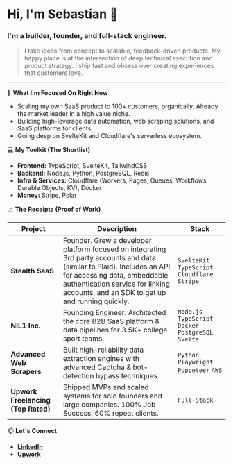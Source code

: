 # Hi, I'm Sebastian 👋

### I'm a builder, founder, and full-stack engineer.

> I take ideas from concept to scalable, feedback-driven products. My happy
> place is at the intersection of deep technical execution and product
> strategy. I ship fast and obsess over creating experiences that customers love.

---

🚀 **What I'm Focused On Right Now**

-   Scaling my own SaaS product to 100+ customers, organically. Already the market leader in a high value niche.
-   Building high-leverage data automation, web scraping solutions, and SaaS platforms for
    clients.
-   Going deep on SvelteKit and Cloudflare's serverless ecosystem.

💻 **My Toolkit (The Shortlist)**

-   **Frontend:** TypeScript, SvelteKit, TailwindCSS
-   **Backend:** Node.js, Python, PostgreSQL, Redis
-   **Infra & Services:** Cloudflare (Workers, Pages, Queues, Workflows, Durable Objects, KV), Docker
-   **Money:** Stripe, Polar

📈 **The Receipts (Proof of Work)**

| Project                               | Description                                                                                             | Stack                                                      |
| ------------------------------------- | ------------------------------------------------------------------------------------------------------- | ---------------------------------------------------------- |
| **Stealth SaaS**                      | Founder. Grew a developer platform focused on integrating 3rd party accounts and data (similar to Plaid). Includes an API for accessing data, embeddable authentication service for linking accounts, and an SDK to get up and running quickly.                        | `SvelteKit` `TypeScript` `Cloudflare` `Stripe`             |
| **NIL1 Inc.**                         | Founding Engineer. Architected the core B2B SaaS platform & data pipelines for 3.5K+ college sport teams. | `Node.js` `TypeScript` `Docker` `PostgreSQL` `Svelte`      |
| **Advanced Web Scrapers**             | Built high-reliability data extraction engines with advanced Captcha & bot-detection bypass techniques.   | `Python` `Playwright` `Puppeteer` `AWS`                    |
| **Upwork Freelancing (Top Rated)**    | Shipped MVPs and scaled systems for solo founders and large companies. 100% Job Success, 60% repeat clients. | `Full-Stack`                                               |

📫 **Let's Connect**

-   [**LinkedIn**](https://www.linkedin.com/in/sebastian-slewis)
-   [**Upwork**](https://www.upwork.com/freelancers/~0166b32d3de006559c)
